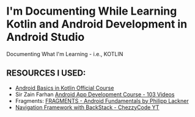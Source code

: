 # I'm Documenting While Learning Kotlin and Android Development in Android Studio
Documenting What I'm Learning  -  i.e., KOTLIN

## RESOURCES I USED:
- [Android Basics in Kotlin Official Course](https://developer.android.com/courses/android-basics-kotlin/course)
- Sir Zain Farhan [Android App Development Course - 103 Videos](https://youtube.com/playlist?list=PL6Fr59UplGvL7q7P3Hg6nYzS45gld-CCI)
- Fragments: [FRAGMENTS - Android Fundamentals by Philipp Lackner](https://youtu.be/-vAI7RSPxOA)
- [Navigation Framework with BackStack - ChezzyCode YT](https://youtu.be/zrGvOf2RlRE)




